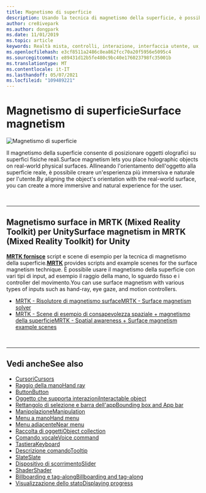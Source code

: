 ```yaml
---
title: Magnetismo di superficie
description: Usando la tecnica di magnetismo della superficie, è possibile posizionare un oggetto olografico su una superficie fisica reale.
author: cre8ivepark
ms.author: dongpark
ms.date: 11/01/2019
ms.topic: article
keywords: Realtà mista, controlli, interazione, interfaccia utente, ux, visore VR di realtà mista, visore VR di realtà mista windows, visore VR di realtà virtuale, HoloLens, MRTK, Mixed Reality Toolkit, magnetismo di superficie
ms.openlocfilehash: e3cf8511a2486c8ea862fcc70a20f5956e5095c4
ms.sourcegitcommit: e89431d12b5fe480c9bc40e176023798fc35001b
ms.translationtype: MT
ms.contentlocale: it-IT
ms.lasthandoff: 05/07/2021
ms.locfileid: "109489221"
---
```

# <a name="surface-magnetism"></a><span data-ttu-id="d2297-104">Magnetismo di superficie</span><span class="sxs-lookup"><span data-stu-id="d2297-104">Surface magnetism</span></span>

![Magnetismo di superficie](images/MRTK_SurfaceMagnetism.gif)

<span data-ttu-id="d2297-106">Il magnetismo della superficie consente di posizionare oggetti olografici su superfici fisiche reali.</span><span class="sxs-lookup"><span data-stu-id="d2297-106">Surface magnetism lets you place holographic objects on real-world physical surfaces.</span></span> <span data-ttu-id="d2297-107">Allineando l'orientamento dell'oggetto alla superficie reale, è possibile creare un'esperienza più immersiva e naturale per l'utente.</span><span class="sxs-lookup"><span data-stu-id="d2297-107">By aligning the object's orientation with the real-world surface, you can create a more immersive and natural experience for the user.</span></span>

<br>

---

## <a name="surface-magnetism-in-mrtk-mixed-reality-toolkit-for-unity"></a><span data-ttu-id="d2297-108">Magnetismo surface in MRTK (Mixed Reality Toolkit) per Unity</span><span class="sxs-lookup"><span data-stu-id="d2297-108">Surface magnetism in MRTK (Mixed Reality Toolkit) for Unity</span></span>

<span data-ttu-id="d2297-109">**[MRTK fornisce](https://github.com/Microsoft/MixedRealityToolkit-Unity)** script e scene di esempio per la tecnica di magnetismo della superficie.</span><span class="sxs-lookup"><span data-stu-id="d2297-109">**[MRTK](https://github.com/Microsoft/MixedRealityToolkit-Unity)** provides scripts and example scenes for the surface magnetism technique.</span></span> <span data-ttu-id="d2297-110">È possibile usare il magnetismo della superficie con vari tipi di input, ad esempio il raggio della mano, lo sguardo fisso e i controller del movimento.</span><span class="sxs-lookup"><span data-stu-id="d2297-110">You can use surface magnetism with various types of inputs such as hand-ray, eye gaze, and motion controllers.</span></span>

* [<span data-ttu-id="d2297-111">MRTK - Risolutore di magnetismo surface</span><span class="sxs-lookup"><span data-stu-id="d2297-111">MRTK - Surface magnetism solver</span></span>](https://docs.microsoft.com/windows/mixed-reality/mrtk-unity/features/ux-building-blocks/solvers/solver#surfacemagnetism)
* [<span data-ttu-id="d2297-112">MRTK - Scene di esempio di consapevolezza spaziale + magnetismo della superficie</span><span class="sxs-lookup"><span data-stu-id="d2297-112">MRTK - Spatial awareness + Surface magnetism example scenes</span></span>](https://github.com/microsoft/MixedRealityToolkit-Unity/blob/main/Assets/MRTK/Examples/Demos/Solvers/Scenes/SurfaceMagnetismSpatialAwarenessExample.unity)

<br>

---

## <a name="see-also"></a><span data-ttu-id="d2297-113">Vedi anche</span><span class="sxs-lookup"><span data-stu-id="d2297-113">See also</span></span>

* [<span data-ttu-id="d2297-114">Cursori</span><span class="sxs-lookup"><span data-stu-id="d2297-114">Cursors</span></span>](cursors.md)
* [<span data-ttu-id="d2297-115">Raggio della mano</span><span class="sxs-lookup"><span data-stu-id="d2297-115">Hand ray</span></span>](point-and-commit.md)
* [<span data-ttu-id="d2297-116">Button</span><span class="sxs-lookup"><span data-stu-id="d2297-116">Button</span></span>](button.md)
* [<span data-ttu-id="d2297-117">Oggetto che supporta interazioni</span><span class="sxs-lookup"><span data-stu-id="d2297-117">Interactable object</span></span>](interactable-object.md)
* [<span data-ttu-id="d2297-118">Rettangolo di selezione e barra dell'app</span><span class="sxs-lookup"><span data-stu-id="d2297-118">Bounding box and App bar</span></span>](app-bar-and-bounding-box.md)
* [<span data-ttu-id="d2297-119">Manipolazione</span><span class="sxs-lookup"><span data-stu-id="d2297-119">Manipulation</span></span>](direct-manipulation.md)
* [<span data-ttu-id="d2297-120">Menu a mano</span><span class="sxs-lookup"><span data-stu-id="d2297-120">Hand menu</span></span>](hand-menu.md)
* [<span data-ttu-id="d2297-121">Menu adiacente</span><span class="sxs-lookup"><span data-stu-id="d2297-121">Near menu</span></span>](near-menu.md)
* [<span data-ttu-id="d2297-122">Raccolta di oggetti</span><span class="sxs-lookup"><span data-stu-id="d2297-122">Object collection</span></span>](object-collection.md)
* [<span data-ttu-id="d2297-123">Comando vocale</span><span class="sxs-lookup"><span data-stu-id="d2297-123">Voice command</span></span>](voice-input.md)
* [<span data-ttu-id="d2297-124">Tastiera</span><span class="sxs-lookup"><span data-stu-id="d2297-124">Keyboard</span></span>](keyboard.md)
* [<span data-ttu-id="d2297-125">Descrizione comando</span><span class="sxs-lookup"><span data-stu-id="d2297-125">Tooltip</span></span>](tooltip.md)
* [<span data-ttu-id="d2297-126">Slate</span><span class="sxs-lookup"><span data-stu-id="d2297-126">Slate</span></span>](slate.md)
* [<span data-ttu-id="d2297-127">Dispositivo di scorrimento</span><span class="sxs-lookup"><span data-stu-id="d2297-127">Slider</span></span>](slider.md)
* [<span data-ttu-id="d2297-128">Shader</span><span class="sxs-lookup"><span data-stu-id="d2297-128">Shader</span></span>](shader.md)
* [<span data-ttu-id="d2297-129">Billboarding e tag-along</span><span class="sxs-lookup"><span data-stu-id="d2297-129">Billboarding and tag-along</span></span>](billboarding-and-tag-along.md)
* [<span data-ttu-id="d2297-130">Visualizzazione dello stato</span><span class="sxs-lookup"><span data-stu-id="d2297-130">Displaying progress</span></span>](progress.md)
